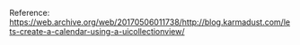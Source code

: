 
Reference: https://web.archive.org/web/20170506011738/http://blog.karmadust.com/lets-create-a-calendar-using-a-uicollectionview/